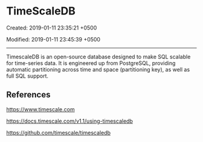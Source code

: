 # TimeScaleDB

Created: 2019-01-11 23:35:21 +0500

Modified: 2019-01-11 23:45:39 +0500

---

TimescaleDB is an open-source database designed to make SQL scalable for time-series data. It is engineered up from PostgreSQL, providing automatic partitioning across time and space (partitioning key), as well as full SQL support.

## References

<https://www.timescale.com>

<https://docs.timescale.com/v1.1/using-timescaledb>

<https://github.com/timescale/timescaledb>
